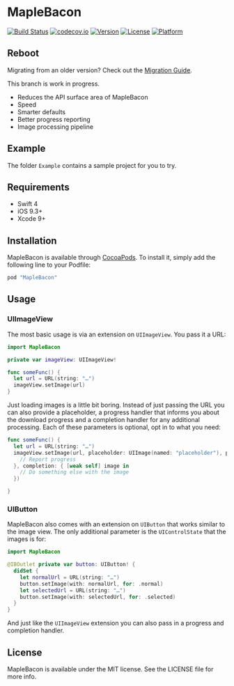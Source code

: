 # MapleBacon

[![Build Status](https://travis-ci.org/JanGorman/MapleBacon.svg?branch=reboot)](https://travis-ci.org/JanGorman/MapleBacon)
[![codecov.io](https://codecov.io/github/JanGorman/MapleBacon/coverage.svg?branch=master)](https://codecov.io/github/JanGorman/MapleBacon?branch=reboot)
[![Version](https://img.shields.io/cocoapods/v/MapleBacon.svg?style=flat)](http://cocoapods.org/pods/MapleBacon)
[![License](https://img.shields.io/cocoapods/l/MapleBacon.svg?style=flat)](http://cocoapods.org/pods/MapleBacon)
[![Platform](https://img.shields.io/cocoapods/p/MapleBacon.svg?style=flat)](http://cocoapods.org/pods/MapleBacon)

## Reboot

Migrating from an older version? Check out the [Migration Guide](https://github.com/JanGorman/MapleBacon/wiki/Migration-Guide-Version-4-→-Version-5).

This branch is work in progress. 

- Reduces the API surface area of MapleBacon
- Speed
- Smarter defaults
- Better progress reporting
- Image processing pipeline

## Example

The folder `Example` contains a sample project for you to try.

## Requirements

- Swift 4
- iOS 9.3+
- Xcode 9+

## Installation

MapleBacon is available through [CocoaPods](http://cocoapods.org). To install
it, simply add the following line to your Podfile:

```ruby
pod "MapleBacon"
```

## Usage

### UIImageView

The most basic usage is via an extension on `UIImageView`. You pass it a URL:

```swift
import MapleBacon

private var imageView: UIImageView!

func someFunc() {
  let url = URL(string: "…")
  imageView.setImage(url)
}
```

Just loading images is a little bit boring. Instead of just passing the URL you can also provide a placeholder, a progress handler that informs you about the download progress and a completion handler for any additional processing. Each of these parameters is optional, opt in to what you need:

```swift
func someFunc() {
  let url = URL(string: "…")
  imageView.setImage(url, placeholder: UIImage(named: "placeholder"), progress: { received, total in
    // Report progress
  }, completion: { [weak self] image in
    // Do something else with the image
  })

}
```

### UIButton

MapleBacon also comes with an extension on `UIButton` that works similar to the image view. The only additional parameter is the `UIControlState` that the images is for:

```swift
import MapleBacon

@IBOutlet private var button: UIButton! {
  didSet {
    let normalUrl = URL(string: "…")
    button.setImage(with: normalUrl, for: .normal)
    let selectedUrl = URL(string: "…")
    button.setImage(with: selectedUrl, for: .selected)
  }
}
```

And just like the `UIImageView` extension you can also pass in a progress and completion handler.

## License

MapleBacon is available under the MIT license. See the LICENSE file for more info.
